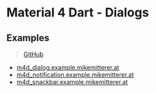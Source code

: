 # Material 4 Dart - Dialogs

## Examples
> [GitHub](https://github.com/MikeMitterer/m4d_dialog)

   - [m4d_dialog.example.mikemitterer.at](http://m4d_dialog.example.mikemitterer.at)
   - [m4d_notification.example.mikemitterer.at](http://m4d_notification.example.mikemitterer.at)
   - [m4d_snackbar.example.mikemitterer.at](http://m4d_snackbar.example.mikemitterer.at)


 
